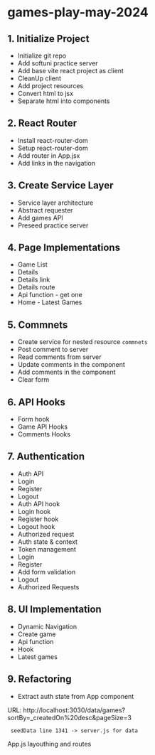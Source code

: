 # games-play-may-2024

## 1. Initialize Project
 * Initialize git repo
 * Add softuni practice server
 * Add base vite react project as client
 * CleanUp client
 * Add project resources
 * Convert html to jsx
 * Separate html into components
## 2. React Router
 * Install react-router-dom
 * Setup react-router-dom
 * Add router in App.jsx
 * Add links in the navigation
## 3. Create Service Layer
 * Service layer architecture
 * Abstract requester
 * Add games API
 * Preseed practice server
## 4. Page Implementations
 * Game List
 * Details
  * Details link
  * Details route
  * Api function - get one
 * Home - Latest Games
## 5. Commnets
 * Create service for nested resource `commnets`
 * Post comment to server
 * Read comments from server
 * Update comments in the component
 * Add comments in the component
 * Clear form
## 6. API Hooks
 * Form hook
 * Game API Hooks
 * Comments Hooks
## 7. Authentication
 * Auth API
  * Login
  * Register
  * Logout
 * Auth API hook
  * Login hook
  * Register hook
  * Logout hook
  * Authorized request
 * Auth state & context
 * Token management
 * Login
 * Register
  * Add form validation
 * Logout
 * Authorized Requests
## 8. UI Implementation
 * Dynamic Navigation
 * Create game
  * Api function
  * Hook
 * Latest games 
 ## 9. Refactoring
  * Extract auth state from App component
 
 URL:
     http://localhost:3030/data/games?sortBy=_createdOn%20desc&pageSize=3

     seedData line 1341 -> server.js for data

App.js layouthing and routes